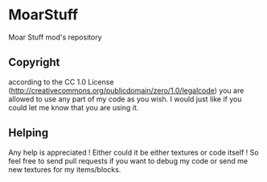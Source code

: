 # MoarStuff
Moar Stuff mod's repository

## Copyright
according to the CC 1.0 License (http://creativecommons.org/publicdomain/zero/1.0/legalcode) you are allowed to use any part of my code as you wish. I would just like if you could let me know that you are using it.

## Helping
Any help is appreciated ! Either could it be either textures or code itself ! So feel free to send pull requests if you want to debug my code or send me new textures for my items/blocks.
